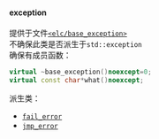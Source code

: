 #### exception  
提供于文件[`<elc/base_exception>`](./index.md)  
不确保此类是否派生于`std::exception`  
确保有成员函数：  
````c++
virtual ~base_exception()noexcept=0;
virtual const char*what()noexcept;
````
派生类：
- [`fail_error`](../core/fail_error.md)  
- [`jmp_error`](../core/jmp_error.md)  
